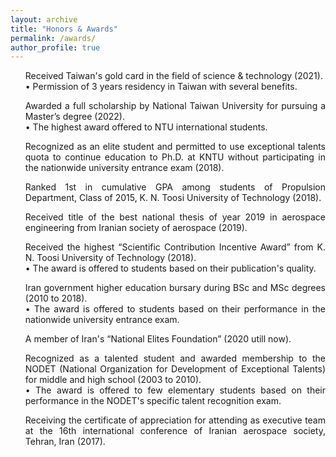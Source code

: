 ```yaml
---
layout: archive
title: "Honors & Awards"
permalink: /awards/
author_profile: true
---
```

<html>
<head>
<style>
ul.demo {
  list-style-type: none;
  list-style-image: url("https://user-images.githubusercontent.com/117890455/204694579-9e4745c9-ee1c-4787-b811-3517fdd9193e.png");
  
  
}
</style>
</head>

<body>
<p></p>
<ul class="demo" align="justify">
  <li>Received Taiwan's gold card in the field of science & technology (2021).<br>
  &#x2022; Permission of 3 years residency in Taiwan with several benefits.
</li>
</ul>
<ul class="demo" align="justify">
  <li>Awarded a full scholarship by National Taiwan University for pursuing a Master’s degree (2022).<br>
        &#x2022; The highest award offered to NTU international students.</li>
</ul>  
<ul class="demo" align="justify">
  <li> Recognized as an elite student and permitted to use exceptional talents quota to continue education to Ph.D. at KNTU without participating in the nationwide university entrance exam (2018).</li>
</ul>         
<ul class="demo" align="justify">
  <li> Ranked 1st in cumulative GPA among students of Propulsion Department, Class of 2015, K. N. Toosi University of Technology (2018).</li>
</ul>
<ul class="demo" align="justify">
  <li> Received title of the best national thesis of year 2019 in aerospace engineering from Iranian society of aerospace (2019).</li>
</ul>
<ul class="demo" align="justify">
   <li>Received the highest “Scientific Contribution Incentive Award” from K. N. Toosi University of Technology (2018).<br>
    &#x2022; The award is offered to students based on their publication's quality.</li>
  </ul>
 <ul class="demo" align="justify">
  <li>Iran government higher education bursary during BSc and MSc degrees (2010 to 2018).<br>
    &#x2022; The award is offered to students based on their performance in the nationwide university entrance exam.</li>
  </ul>
  <ul class="demo" align="justify">
 <li> A member of Iran's “National Elites Foundation” (2020 utill now).</li>
</ul>
<ul class="demo" align="justify">
  <li>Recognized as a talented student and awarded membership to the NODET (National Organization for Development of Exceptional Talents) for middle and high school (2003 to 2010).<br>
    &#x2022; The award is offered to few elementary students based on their performance in the NODET's specific talent recognition exam. </li>
  </ul>
  <ul class="demo" align="justify">
  <li> Receiving the certificate of appreciation for attending as executive team at the 16th international conference of Iranian aerospace society, Tehran, Iran (2017).</li>
</ul>

  </body>
</html>
